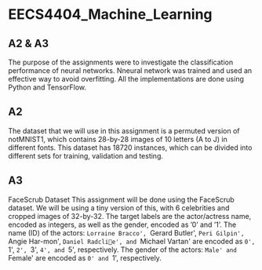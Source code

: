 # EECS4404_Machine_Learning



A2 & A3
----------------------------------------------------------------------------------------------------
The purpose of the assignments were to investigate the classification performance of neural networks. 
Nneural network was trained and used an effective way to avoid overfitting. 
All the implementations are done using Python and TensorFlow.

A2
----------------------------------------------------------------------------------------------------
The dataset that we will use in this assignment is a permuted version of notMNIST1, which contains
28-by-28 images of 10 letters (A to J) in different fonts. This dataset has 18720 instances, which
can be divided into different sets for training, validation and testing.

A3
----------------------------------------------------------------------------------------------------
FaceScrub Dataset
This assignment will be done using the FaceScrub dataset. We will be using a tiny version of
this, with 6 celebrities and cropped images of 32-by-32. The target labels are the actor/actress
name, encoded as integers, as well as the gender, encoded as ’0’ and ’1’. 
The name (ID) of the actors: `Lorraine Bracco', `Gerard Butler', `Peri Gilpin', `Angie Har-mon', 
`Daniel Radclie', and `Michael Vartan' are encoded as `0', `1', `2', `3', `4', and `5', respectively.
The gender of the actors: `Male' and `Female' are encoded as `0' and `1', respectively.
